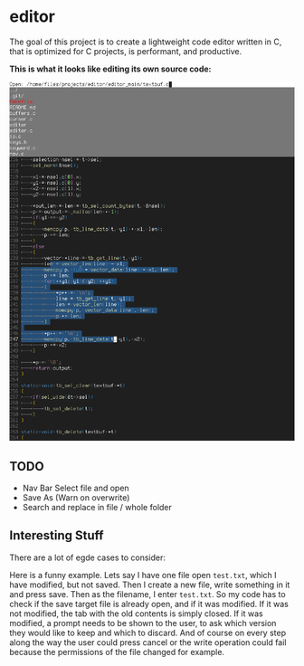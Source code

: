 # editor

The goal of this project is to create a lightweight code editor written in C,
that is optimized for C projects, is performant, and productive.

**This is what it looks like editing its own source code:**

![Screenshot of Editor](screenshot0.png)

## TODO

- Nav Bar Select file and open
- Save As (Warn on overwrite)
- Search and replace in file / whole folder

## Interesting Stuff

There are a lot of egde cases to consider:

Here is a funny example. Lets say I have one file open `test.txt`, which I have
modified, but not saved. Then I create a new file, write something in it
and press save. Then as the filename, I enter `test.txt`. So my code has to
check if the save target file is already open, and if it was modified.
If it was not modified, the tab with the old contents is simply closed.
If it was modified, a prompt needs to be shown to the user, to ask which
version they would like to keep and which to discard. And of course on every
step along the way the user could press cancel or the write operation could
fail because the permissions of the file changed for example.
